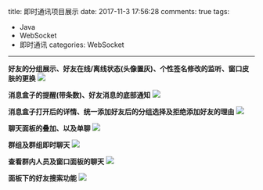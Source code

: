 title: 即时通讯项目展示 
date: 2017-11-3 17:56:28
comments: true
tags: 
 - Java
 - WebSocket
 - 即时通讯
categories: WebSocket
----------
 
**好友的分组展示、好友在线/离线状态(头像置灰)、个性签名修改的监听、窗口皮肤的更换**
![](http://oih7sazbd.bkt.clouddn.com/QQ%E6%88%AA%E5%9B%BE20171103172941.jpg)
 
**消息盒子的提醒(带条数)、好友消息的底部通知**
![](http://oih7sazbd.bkt.clouddn.com/QQ%E6%88%AA%E5%9B%BE20171103173314.jpg)

<!-- more -->

**消息盒子打开后的详情、统一添加好友后的分组选择及拒绝添加好友的理由**
![](http://oih7sazbd.bkt.clouddn.com/QQ%E6%88%AA%E5%9B%BE20171103173547.jpg)

**聊天面板的叠加、以及单聊**
![](http://oih7sazbd.bkt.clouddn.com/QQ%E6%88%AA%E5%9B%BE20171103173827.jpg)

**群组及群组即时聊天**
![](http://oih7sazbd.bkt.clouddn.com/QQ%E6%88%AA%E5%9B%BE20171103174245.jpg)

**查看群内人员及窗口面板的聊天**
![](http://oih7sazbd.bkt.clouddn.com/QQ%E6%88%AA%E5%9B%BE20171103174251.jpg)

**面板下的好友搜索功能**
![](http://oih7sazbd.bkt.clouddn.com/search.jpg)

 
